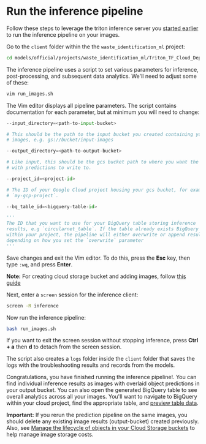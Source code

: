 # Run the inference pipeline

Follow these steps to leverage the triton inference server you
[started earlier](start-server.md) to run the inference pipeline on your images.

Go to the `client` folder within the the `waste_identification_ml` project:

```bash
cd models/official/projects/waste_identification_ml/Triton_TF_Cloud_Deployment/client/
```

The inference pipeline uses a script to set various parameters for inference,
post-processing, and subsequent data analytics. We'll need to adjust some of
these:

```bash
vim run_images.sh
```

The Vim editor displays all pipeline parameters. The script contains
documentation for each parameter, but at minimum you will need to change:

```python
--input_directory=<path-to-input-bucket>

# This should be the path to the input bucket you created containing your
# images, e.g. gs://bucket/input-images
```

```python
--output_directory=<path-to-output-bucket>

# Like input, this should be the gcs bucket path to where you want the images
# with predictions to write to.
```

```python
--project_id=<project-id>

# The ID of your Google Cloud project housing your gcs bucket, for example,
# `my-gcp-project`.
```

```python
--bq_table_id=<bigquery-table-id>

'''
The ID that you want to use for your BigQuery table storing inference
results, e.g `circularnet_table`. If the table already exists BigQuery
within your project, the pipeline will either overwrite or append results,
depending on how you set the `overwrite` parameter
'''
```

Save changes and exit the Vim editor. To do this, press the **Esc** key, then
type `:wq`, and press **Enter**.

**Note:** For creating cloud storage bucket and adding images, follow
[this guide](https://github.com/tensorflow/models/blob/master/official/projects/waste_identification_ml/circularnet-docs/content/analyze-data/prediction-pipeline-in-cloud.md#Create-the-Cloud-Storage-input-and-output-buckets)

Next, enter a `screen` session for the inference client:

```bash
screen -R inference
```

Now run the inference pipeline:

```bash
bash run_images.sh
```

If you want to exit the screen session without stopping inference, press
**Ctrl + a** then **d** to detach from the screen session.

The script also creates a `logs` folder inside the `client` folder that saves
the logs with the troubleshooting results and records from the models.

Congratulations, you have finished running the inference pipeline!. You can find
individual inference results as images with overlaid object predictions in your
output bucket. You can also open the generated BigQuery table to see overall
analytics across all your images. You'll want to navigate to BigQuery within
your cloud project, find the appropriate table, and
[preview table data](https://cloud.google.com/bigquery/docs/quickstarts/load-data-console#preview_table_data).

**Important:** If you rerun the prediction pipeline on the same images, you
should delete any existing image results (output-bucket) created previously.
Also, see
[Manage the lifecycle of objects in your Cloud Storage buckets](https://cloud.google.com/storage/docs/lifecycle) to help manage image storage costs.